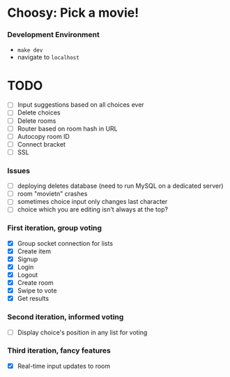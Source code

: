 # Choosy: Pick a movie!

### Development Environment

- `make dev`
- navigate to `localhost`

# TODO

- [ ] Input suggestions based on all choices ever
- [ ] Delete choices
- [ ] Delete rooms
- [ ] Router based on room hash in URL
- [ ] Autocopy room ID
- [ ] Connect bracket
- [ ] SSL

### Issues

- [ ] deploying deletes database (need to run MySQL on a dedicated server)
- [ ] room "movietn" crashes
- [ ] sometimes choice input only changes last character
- [ ] choice which you are editing isn't always at the top?

### First iteration, group voting
- [X] Group socket connection for lists
- [X] Create item
- [X] Signup
- [X] Login
- [X] Logout
- [X] Create room
- [X] Swipe to vote
- [X] Get results

### Second iteration, informed voting
- [ ] Display choice's position in any list for voting

### Third iteration, fancy features
- [X] Real-time input updates to room
